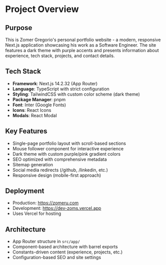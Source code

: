 # Project Overview

## Purpose
This is Zomer Gregorio's personal portfolio website - a modern, responsive Next.js application showcasing his work as a Software Engineer. The site features a dark theme with purple accents and presents information about experience, tech stack, projects, and contact details.

## Tech Stack
- **Framework**: Next.js 14.2.32 (App Router)
- **Language**: TypeScript with strict configuration
- **Styling**: TailwindCSS with custom color scheme (dark theme)
- **Package Manager**: pnpm
- **Font**: Inter (Google Fonts)
- **Icons**: React Icons
- **Modals**: React Modal

## Key Features
- Single-page portfolio layout with scroll-based sections
- Mouse follower component for interactive experience
- Dark theme with custom purple/pink gradient colors
- SEO optimized with comprehensive metadata
- Sitemap generation
- Social media redirects (/github, /linkedin, etc.)
- Responsive design (mobile-first approach)

## Deployment
- Production: https://zomeru.com
- Development: https://dev-zoms.vercel.app
- Uses Vercel for hosting

## Architecture
- App Router structure in `src/app/`
- Component-based architecture with barrel exports
- Constants-driven content (experience, projects, etc.)
- Configuration-based SEO and site settings